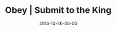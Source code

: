 ---
layout: message
category: message
series: "Kingdom Come"
title: "Obey | Submit to the King"
date: 2013-10-26-00-00
message_id: 828
audio: "http://s3.amazonaws.com/crossroads-media/media/legacy/mp3/102613forweb.mp3"
audio-duration: "50:48"
description: "Chuck Mingo talks about submitting to the King"
video: "https://s3.amazonaws.com/crossroadsvideomessages/102613forweb.mp4"
video-duration: "50:48"
video-image: "http://s3.amazonaws.com/crossroads-media/images/legacy/content/chuck mingo.jpg"
program: "http://s3.amazonaws.com/crossroads-media/media/legacy/documents/KingdomProgram_Week3_LO.pdf"
flag: "N"
---